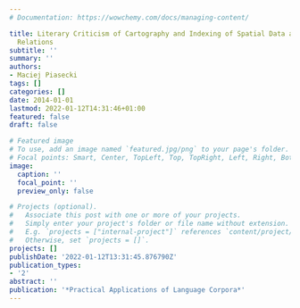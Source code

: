 ```yaml
---
# Documentation: https://wowchemy.com/docs/managing-content/

title: Literary Criticism of Cartography and Indexing of Spatial Data and Semantic
  Relations
subtitle: ''
summary: ''
authors:
- Maciej Piasecki
tags: []
categories: []
date: 2014-01-01
lastmod: 2022-01-12T14:31:46+01:00
featured: false
draft: false

# Featured image
# To use, add an image named `featured.jpg/png` to your page's folder.
# Focal points: Smart, Center, TopLeft, Top, TopRight, Left, Right, BottomLeft, Bottom, BottomRight.
image:
  caption: ''
  focal_point: ''
  preview_only: false

# Projects (optional).
#   Associate this post with one or more of your projects.
#   Simply enter your project's folder or file name without extension.
#   E.g. `projects = ["internal-project"]` references `content/project/deep-learning/index.md`.
#   Otherwise, set `projects = []`.
projects: []
publishDate: '2022-01-12T13:31:45.876790Z'
publication_types:
- '2'
abstract: ''
publication: '*Practical Applications of Language Corpora*'
---
```

